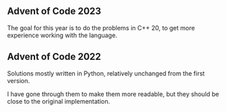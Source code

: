 ## Advent of Code 2023

The goal for this year is to do the problems in C++ 20, to get more experience working with the language.

## Advent of Code 2022

Solutions mostly written in Python, relatively unchanged from the first version. 

I have gone through them to make them more readable, but they should be close to the original implementation.

